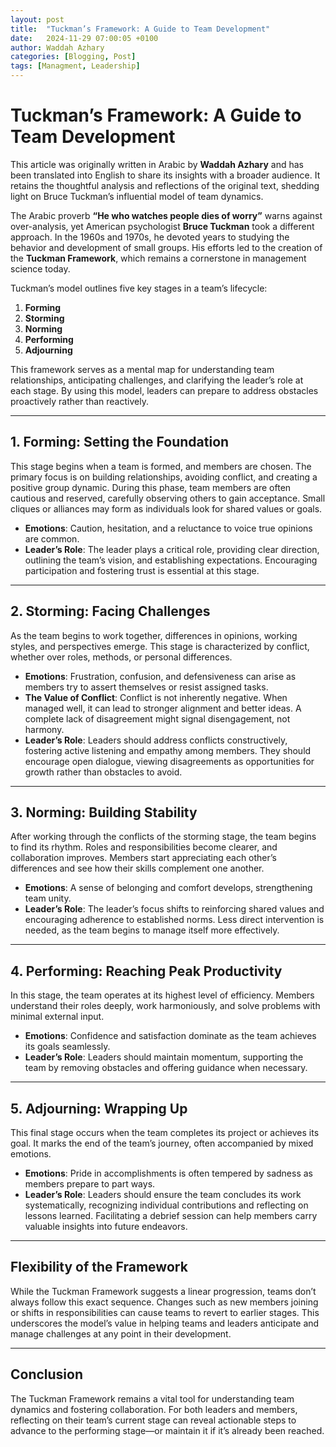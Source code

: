 ```yaml
---
layout: post
title:  "Tuckman’s Framework: A Guide to Team Development"
date:   2024-11-29 07:00:05 +0100
author: Waddah Azhary     
categories: [Blogging, Post]
tags: [Managment, Leadership] 
---
```


# Tuckman’s Framework: A Guide to Team Development

This article was originally written in Arabic by **Waddah Azhary** and has been translated into English to share its insights with a broader audience. It retains the thoughtful analysis and reflections of the original text, shedding light on Bruce Tuckman’s influential model of team dynamics.

The Arabic proverb **“He who watches people dies of worry”** warns against over-analysis, yet American psychologist **Bruce Tuckman** took a different approach. In the 1960s and 1970s, he devoted years to studying the behavior and development of small groups. His efforts led to the creation of the **Tuckman Framework**, which remains a cornerstone in management science today.

Tuckman’s model outlines five key stages in a team’s lifecycle:  
1. **Forming**  
2. **Storming**  
3. **Norming**  
4. **Performing**  
5. **Adjourning**

This framework serves as a mental map for understanding team relationships, anticipating challenges, and clarifying the leader’s role at each stage. By using this model, leaders can prepare to address obstacles proactively rather than reactively.

---

## 1. Forming: Setting the Foundation

This stage begins when a team is formed, and members are chosen. The primary focus is on building relationships, avoiding conflict, and creating a positive group dynamic. During this phase, team members are often cautious and reserved, carefully observing others to gain acceptance. Small cliques or alliances may form as individuals look for shared values or goals.

- **Emotions**: Caution, hesitation, and a reluctance to voice true opinions are common.  
- **Leader’s Role**: The leader plays a critical role, providing clear direction, outlining the team’s vision, and establishing expectations. Encouraging participation and fostering trust is essential at this stage.

---

## 2. Storming: Facing Challenges

As the team begins to work together, differences in opinions, working styles, and perspectives emerge. This stage is characterized by conflict, whether over roles, methods, or personal differences.

- **Emotions**: Frustration, confusion, and defensiveness can arise as members try to assert themselves or resist assigned tasks.  
- **The Value of Conflict**: Conflict is not inherently negative. When managed well, it can lead to stronger alignment and better ideas. A complete lack of disagreement might signal disengagement, not harmony.  
- **Leader’s Role**: Leaders should address conflicts constructively, fostering active listening and empathy among members. They should encourage open dialogue, viewing disagreements as opportunities for growth rather than obstacles to avoid.

---

## 3. Norming: Building Stability

After working through the conflicts of the storming stage, the team begins to find its rhythm. Roles and responsibilities become clearer, and collaboration improves. Members start appreciating each other’s differences and see how their skills complement one another.

- **Emotions**: A sense of belonging and comfort develops, strengthening team unity.  
- **Leader’s Role**: The leader’s focus shifts to reinforcing shared values and encouraging adherence to established norms. Less direct intervention is needed, as the team begins to manage itself more effectively.

---

## 4. Performing: Reaching Peak Productivity

In this stage, the team operates at its highest level of efficiency. Members understand their roles deeply, work harmoniously, and solve problems with minimal external input.

- **Emotions**: Confidence and satisfaction dominate as the team achieves its goals seamlessly.  
- **Leader’s Role**: Leaders should maintain momentum, supporting the team by removing obstacles and offering guidance when necessary.

---

## 5. Adjourning: Wrapping Up

This final stage occurs when the team completes its project or achieves its goal. It marks the end of the team’s journey, often accompanied by mixed emotions.

- **Emotions**: Pride in accomplishments is often tempered by sadness as members prepare to part ways.  
- **Leader’s Role**: Leaders should ensure the team concludes its work systematically, recognizing individual contributions and reflecting on lessons learned. Facilitating a debrief session can help members carry valuable insights into future endeavors.

---

## Flexibility of the Framework

While the Tuckman Framework suggests a linear progression, teams don’t always follow this exact sequence. Changes such as new members joining or shifts in responsibilities can cause teams to revert to earlier stages. This underscores the model’s value in helping teams and leaders anticipate and manage challenges at any point in their development.

---

## Conclusion

The Tuckman Framework remains a vital tool for understanding team dynamics and fostering collaboration. For both leaders and members, reflecting on their team’s current stage can reveal actionable steps to advance to the performing stage—or maintain it if it’s already been reached.






